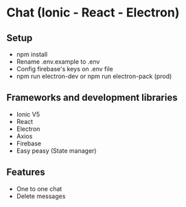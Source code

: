 # Chat (Ionic - React - Electron)

## Setup
- npm install
- Rename .env.example to .env
- Config firebase's keys on .env file
- npm run electron-dev or npm run electron-pack (prod)

## Frameworks and development libraries
- Ionic V5
- React
- Electron
- Axios
- Firebase
- Easy peasy (State manager)

## Features
- One to one chat
- Delete messages
